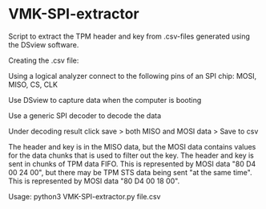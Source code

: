 # VMK-SPI-extractor
Script to extract the TPM header and key from .csv-files generated using the DSview software. 



Creating the .csv file:

Using a logical analyzer connect to the following pins of an SPI chip:
MOSI, MISO, CS, CLK

Use DSview to capture data when the computer is booting

Use a generic SPI decoder to decode the data

Under decoding result click save > both MISO and MOSI data > Save to csv

The header and key is in the MISO data, but the MOSI data contains values for the data chunks that is used to filter out the key.
The header and key is sent in chunks of TPM data FIFO. This is represented by MOSI data "80 D4 00 24 00", but there may be TPM STS data being sent "at the same time". This is represented by MOSI data "80 D4 00 18 00".



Usage:
python3 VMK-SPI-extractor.py file.csv

